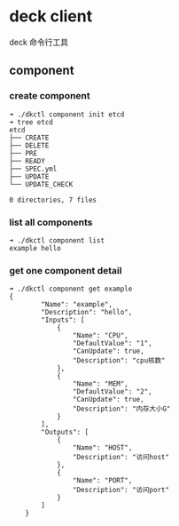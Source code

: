 # deck client 

deck 命令行工具

## component

### create component

```shell script
➜ ./dkctl component init etcd
➜ tree etcd 
etcd
├── CREATE
├── DELETE
├── PRE
├── READY
├── SPEC.yml
├── UPDATE
└── UPDATE_CHECK

0 directories, 7 files
```

### list all components

```shell script
➜ ./dkctl component list     
example hello
```

### get one component detail

```shell script
➜ ./dkctl component get example
{
        "Name": "example",
        "Description": "hello",
        "Inputs": [
            {
                "Name": "CPU",
                "DefaultValue": "1",
                "CanUpdate": true,
                "Description": "cpu核数"
            },
            {
                "Name": "MEM",
                "DefaultValue": "2",
                "CanUpdate": true,
                "Description": "内存大小G"
            }
        ],
        "Outputs": [
            {
                "Name": "HOST",
                "Description": "访问host"
            },
            {
                "Name": "PORT",
                "Description": "访问port"
            }
        ]
    }

```